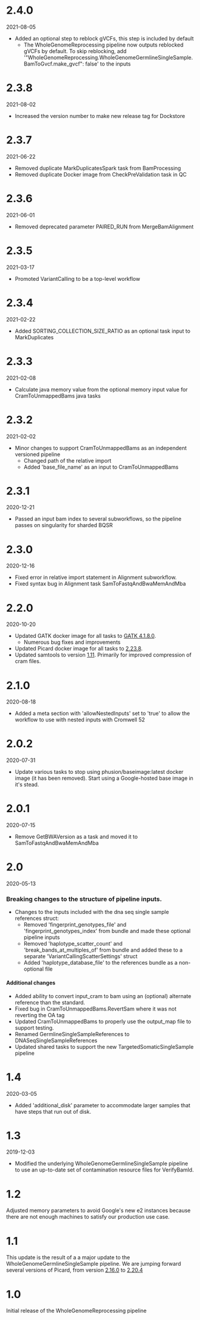 
# 2.4.0
2021-08-05

* Added an optional step to reblock gVCFs, this step is included by default
    * The WholeGenomeReprocessing pipeline now outputs reblocked gVCFs by default. To skip reblocking, add '"WholeGenomeReprocessing.WholeGenomeGermlineSingleSample.BamToGvcf.make_gvcf": false' to the inputs


# 2.3.8
2021-08-02

* Increased the version number to make new release tag for Dockstore


# 2.3.7
2021-06-22

* Removed duplicate MarkDuplicatesSpark task from BamProcessing
* Removed duplicate Docker image from CheckPreValidation task in QC

# 2.3.6
2021-06-01 

* Removed deprecated parameter PAIRED_RUN from MergeBamAlignment

# 2.3.5
2021-03-17

* Promoted VariantCalling to be a top-level workflow

# 2.3.4
2021-02-22

* Added SORTING_COLLECTION_SIZE_RATIO as an optional task input to MarkDuplicates

# 2.3.3
2021-02-08

* Calculate java memory value from the optional memory input value for CramToUnmappedBams java tasks

# 2.3.2
2021-02-02

* Minor changes to support CramToUnmappedBams as an independent versioned pipeline
    * Changed path of the relative import
    * Added 'base_file_name' as an input to CramToUnmappedBams

# 2.3.1
2020-12-21

* Passed an input bam index to several subworkflows, so the pipeline passes on singularity for sharded BQSR

# 2.3.0
2020-12-16

* Fixed error in relative import statement in Alignment subworkflow.
* Fixed syntax bug in Alignment task SamToFastqAndBwaMemAndMba

# 2.2.0
2020-10-20

* Updated GATK docker image for all tasks to [GATK 4.1.8.0](https://github.com/broadinstitute/gatk/releases/tag/4.1.8.0).
    * Numerous bug fixes and improvements
* Updated Picard docker image for all tasks to [2.23.8](https://github.com/broadinstitute/picard/releases/tag/2.23.8).
* Updated samtools to version [1.11](https://github.com/samtools/samtools/releases/tag/1.11).  Primarily for improved compression of cram files.

# 2.1.0
2020-08-18

* Added a meta section with 'allowNestedInputs' set to 'true' to allow the workflow to use with nested inputs with Cromwell 52

# 2.0.2
2020-07-31

* Update various tasks to stop using phusion/baseimage:latest docker image (it has been removed).  Start using a Google-hosted base image in it's stead.

# 2.0.1
2020-07-15

* Remove GetBWAVersion as a task and moved it to SamToFastqAndBwaMemAndMba

# 2.0 
2020-05-13

### Breaking changes to the structure of pipeline inputs. 
* Changes to the inputs included with the dna seq single sample references struct:
    * Removed 'fingerprint_genotypes_file' and 'fingerprint_genotypes_index' from bundle and made these optional pipeline inputs
    * Removed 'haplotype_scatter_count' and 'break_bands_at_multiples_of' from bundle and added these to a separate 'VariantCallingScatterSettings' struct
    * Added 'haplotype_database_file' to the references bundle as a non-optional file
#### Additional changes
* Added ability to convert input_cram to bam using an (optional) alternate reference than the standard.
* Fixed bug in CramToUnmappedBams.RevertSam where it was not reverting the OA tag
* Updated CramToUnmappedBams to properly use the output_map file to support testing.
* Renamed GermlineSingleSampleReferences to DNASeqSingleSampleReferences
* Updated shared tasks to support the new TargetedSomaticSingleSample pipeline

# 1.4
2020-03-05

* Added 'additional_disk' parameter to accommodate larger samples that have steps that run out of disk.

# 1.3
2019-12-03

* Modified the underlying WholeGenomeGermlineSingleSample pipeline to use an up-to-date set of contamination resource files for VerifyBamId.

# 1.2
Adjusted memory parameters to avoid Google's new e2 instances because there are not enough machines to satisfy our production use case.

# 1.1
This update is the result of a a major update to the WholeGenomeGermlineSingleSample pipeline.
We are jumping forward several versions of Picard, from version [2.16.0](https://github.com/broadinstitute/picard/releases/tag/2.16.0) to [2.20.4](https://github.com/broadinstitute/picard/releases/tag/2.20.4)

# 1.0
Initial release of the WholeGenomeReprocessing pipeline

